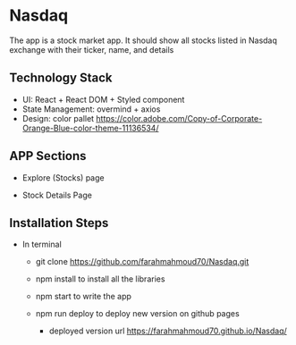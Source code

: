 # Nasdaq
The app is a stock market app. It should show all stocks listed in Nasdaq exchange with their ticker, name, and details

## Technology Stack

- UI: React + React DOM + Styled component
- State Management: overmind + axios
- Design: color pallet https://color.adobe.com/Copy-of-Corporate-Orange-Blue-color-theme-11136534/

## APP Sections

- Explore (Stocks) page

- Stock Details Page

## Installation Steps

- In terminal 
    - git clone https://github.com/farahmahmoud70/Nasdaq.git

    - npm install to install all the libraries 

    - npm start to write the app

    - npm run deploy to deploy new version on github pages

        - deployed version url https://farahmahmoud70.github.io/Nasdaq/

